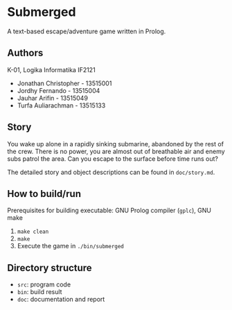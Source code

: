 # Submerged

A text-based escape/adventure game written in Prolog.

## Authors

K-01, Logika Informatika IF2121
- Jonathan Christopher - 13515001
- Jordhy Fernando - 13515004
- Jauhar Arifin - 13515049
- Turfa Auliarachman - 13515133

## Story

You wake up alone in a rapidly sinking submarine, abandoned by the rest of the crew. There is no power, you are almost out of breathable air and enemy subs patrol the area. Can you escape to the surface before time runs out?

The detailed story and object descriptions can be found in `doc/story.md`.

## How to build/run

Prerequisites for building executable: GNU Prolog compiler (`gplc`), GNU make

1. `make clean`
2. `make`
3. Execute the game in `./bin/submerged`

## Directory structure

- `src`: program code
- `bin`: build result
- `doc`: documentation and report
